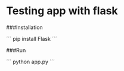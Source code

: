 Testing app with flask
======================

###Installation

´´´
pip install Flask
´´´

###Run

´´´
python app.py
´´´
